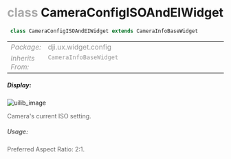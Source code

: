 <div class="article"><h1 ><font color="#AAA">class </font>CameraConfigISOAndEIWidget</h1></div>

~~~java
 class CameraConfigISOAndEIWidget extends CameraInfoBaseWidget 
~~~

<html><table class="table-supportedby"><tr valign="top"><td width=15%><font color="#999"><i>Package:</i></td><td width=85%><font color="#999">dji.ux.widget.config</td></tr><tr valign="top"><td width=15%><font color="#999"><i>Inherits From:</i></td><td width=85%><font color="#999"><code>CameraInfoBaseWidget</code></td></tr></table></html>



##### Display:

![uilib_image](/assets/ISO.gif)<br style="clear:both" />

<font color="#666">Camera's current ISO setting.



##### Usage:



<font color="#666">Preferred Aspect Ratio: 2:1.


